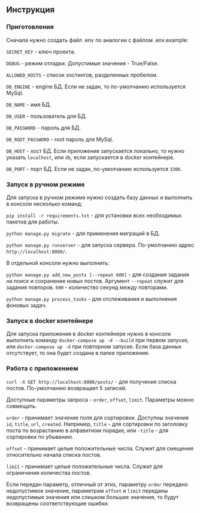 ## Инструкция

### Приготовления

Сначала нужно создать файл .env по аналогии с файлом .env.example:

`SECRET_KEY` - ключ проекта.

`DEBUG` - режим отладки. Допустимые значения - True/False.

`ALLOWED_HOSTS` - список хостингов, разделенных пробелом.

`DB_ENGINE` - engine БД. Если не задан, то по-умолчанию используется MySql.

`DB_NAME` - имя БД.

`DB_USER` - пользователь для БД.

`DB_PASSWORD` - пароль для БД.

`DB_ROOT_PASSWORD` - root пароль для MySql.

`DB_HOST` - хост БД. Если приложение запускается локально, то нужно указать `localhost`, или `db`, если запускается в
docker контейнере.

`DB_PORT` - порт БД. Если не задан, по-умолчанию используется `3306`.

### Запуск в ручном режиме

Для запуска в ручном режиме нужно создать базу данных и выполнить в консоли несколько команд:

`pip install -r requirements.txt` - для установки всех необходимых пакетов для работы.

`python manage.py migrate` - для применения миграций в БД.

`python manage.py runserver` - для запуска сервера. По-умолчанию адрес `http://localhost:8000/`.

В отдельной консоли нужно выполнить:

`python manage.py add_new_posts [--repeat 600]` - для создания задания на поиск и сохранение новых постов.
Аргумент `--repeat` служит для задания повторов. `600` - количество секунд между повторами.

`python manage.py process_tasks` - для отслеживания и выполнения фоновых задач.

### Запуск в docker контейнере

Для запуска приложения в docker контейнере нужно в консоли выполнить команду `docker-compose up -d --build` при первом
запуске, или `docker-compose up -d` при повторном запуске. Если база данных отсутствует, то она будет создана в папке
приложения.

### Работа с приложением

`curl -X GET http://localhost:8000/posts/` - для получения списка постов. По-умолчанию возвращает 5 записей.

Доступные параметры запроса - `order`, `offset`, `limit`. Параметры можно совмещать.

`order` - принимает значение поля для сортировки. Доступны значения `id`, `title`, `url`, `created`. Например, `title` -
для сортировки по заголовку поста по возрастанию в алфавитном порядке, или `-title` - для сортировки по убыванию.

`offset` - принимает целые положительные числа. Служит для смещения относительно начала списка постов.

`limit` - принимает целые положительные числа. Служит для ограничения количества постов.

Если передан параметр, отличный от этих, параметру `order` передано недопустимое значение, параметрам `offset` и `limit`
переданы недопустимые значения или слишком большие значения, то будут возвращены соответствующие ошибки. 
